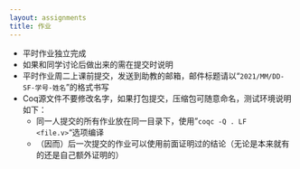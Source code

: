 ```yaml
---
layout: assignments
title: 作业
---
```


- 平时作业独立完成
- 如果和同学讨论后做出来的需在提交时说明
- 平时作业周⼆上课前提交，发送到助教的邮箱，邮件标题请以“`2021/MM/DD-SF-学号-姓名`”的格式书写
- Coq源文件不要修改名字，如果打包提交，压缩包可随意命名，测试环境说明如下：
  - 同一人提交的所有作业放在同一目录下，使用”`coqc -Q . LF <file.v>`“选项编译
  - （因而）后一次提交的作业可以使用前面证明过的结论（无论是本来就有的还是自己额外证明的）
